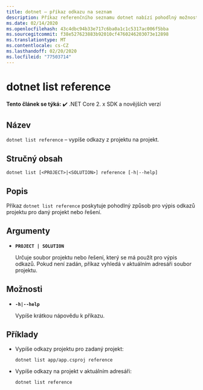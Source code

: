 ```yaml
---
title: dotnet – příkaz odkazu na seznam
description: Příkaz referenčního seznamu dotnet nabízí pohodlný možnost seznamu odkazů na projekt.
ms.date: 02/14/2020
ms.openlocfilehash: 43c4dbc94b33e717c6ba0a1c1c5317ac006f5bba
ms.sourcegitcommit: f38e527623883b92010cf4760246203073e12898
ms.translationtype: MT
ms.contentlocale: cs-CZ
ms.lasthandoff: 02/20/2020
ms.locfileid: "77503714"
---
```

# <a name="dotnet-list-reference"></a>dotnet list reference

**Tento článek se týká:** ✔️ .NET Core 2. x SDK a novějších verzí

## <a name="name"></a>Název

`dotnet list reference` – vypíše odkazy z projektu na projekt.

## <a name="synopsis"></a>Stručný obsah

`dotnet list [<PROJECT>|<SOLUTION>] reference [-h|--help]`

## <a name="description"></a>Popis

Příkaz `dotnet list reference` poskytuje pohodlný způsob pro výpis odkazů projektu pro daný projekt nebo řešení.

## <a name="arguments"></a>Argumenty

* **`PROJECT | SOLUTION`**

  Určuje soubor projektu nebo řešení, který se má použít pro výpis odkazů. Pokud není zadán, příkaz vyhledá v aktuálním adresáři soubor projektu.

## <a name="options"></a>Možnosti

* **`-h|--help`**

  Vypíše krátkou nápovědu k příkazu.

## <a name="examples"></a>Příklady

* Vypíše odkazy projektu pro zadaný projekt:

  ```dotnetcli
  dotnet list app/app.csproj reference
  ```

* Vypíše odkazy na projekt v aktuálním adresáři:

  ```dotnetcli
  dotnet list reference
  ```
